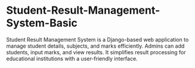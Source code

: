 # Student-Result-Management-System-Basic
Student Result Management System is a Django-based web application to manage student details, subjects, and marks efficiently. Admins can add students, input marks, and view results. It simplifies result processing for educational institutions with a user-friendly interface.
